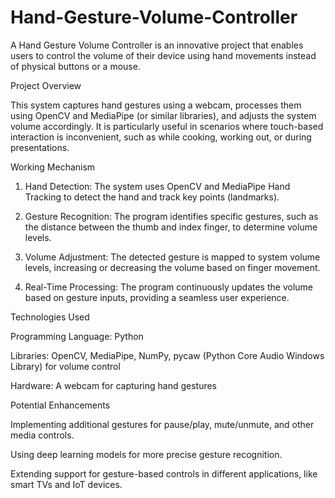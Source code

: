 # Hand-Gesture-Volume-Controller
A Hand Gesture Volume Controller is an innovative project that enables users to control the volume of their device using hand movements instead of physical buttons or a mouse. 

Project Overview

This system captures hand gestures using a webcam, processes them using OpenCV and MediaPipe (or similar libraries), and adjusts the system volume accordingly. It is particularly useful in scenarios where touch-based interaction is inconvenient, such as while cooking, working out, or during presentations.

Working Mechanism

1. Hand Detection: The system uses OpenCV and MediaPipe Hand Tracking to detect the hand and track key points (landmarks).


2. Gesture Recognition: The program identifies specific gestures, such as the distance between the thumb and index finger, to determine volume levels.


3. Volume Adjustment: The detected gesture is mapped to system volume levels, increasing or decreasing the volume based on finger movement.


4. Real-Time Processing: The program continuously updates the volume based on gesture inputs, providing a seamless user experience.



Technologies Used

Programming Language: Python

Libraries: OpenCV, MediaPipe, NumPy, pycaw (Python Core Audio Windows Library) for volume control

Hardware: A webcam for capturing hand gestures


Potential Enhancements

Implementing additional gestures for pause/play, mute/unmute, and other media controls.

Using deep learning models for more precise gesture recognition.

Extending support for gesture-based controls in different applications, like smart TVs and IoT devices.
